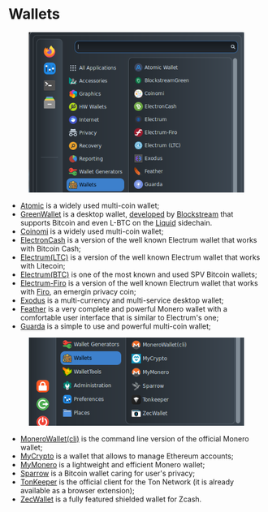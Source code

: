 # Wallets

<figure><img src="../../.gitbook/assets/Wallets1.png" alt=""><figcaption></figcaption></figure>

* [Atomic](https://atomicwallet.io/) is a widely used multi-coin wallet;
* [GreenWallet](https://blockstream.com/green/) is a desktop wallet, [developed](https://github.com/Blockstream/green\_qt/releases) by [Blockstream](https://blockstream.com/) that supports Bitcoin and even L-BTC on the [Liquid](https://blockstream.com/liquid/) sidechain.
* [Coinomi](https://www.coinomi.com/) is a widely used multi-coin wallet;
* [ElectronCash](https://electroncash.org/) is a version of the well known Electrum wallet that works with Bitcoin Cash;
* [Electrum(LTC)](https://electrum-ltc.org/) is a version of the well known Electrum wallet that works with Litecoin;
* [Electrum(BTC)](https://electrum.org/#home) is one of the most known and used SPV Bitcoin wallets;&#x20;
* [Electrum-Firo](https://github.com/firoorg/electrum-firo) is a version of the well known Electrum wallet that works with [Firo](https://firo.org/), an emergin privacy coin;
* [Exodus](https://www.exodus.com/) is a multi-currency and multi-service desktop wallet;
* [Feather](https://featherwallet.org/) is a very complete and powerful Monero wallet with a comfortable user interface that is similar to Electrum's one;
* [Guarda](https://guarda.com/desktop/) is a simple to use and powerful multi-coin wallet;

<figure><img src="../../.gitbook/assets/Wallets2.png" alt=""><figcaption></figcaption></figure>

* [MoneroWallet(cli)](https://www.getmonero.org/downloads/#cli) is the command line version of the official Monero wallet;
* [MyCrypto](https://mycrypto.com/) is a wallet that allows to manage Ethereum accounts;
* [MyMonero](https://mymonero.com/) is a lightweight and efficient Monero wallet;
* [Sparrow](https://sparrowwallet.com/) is a Bitcoin wallet caring for user's privacy;
* [TonKeeper](https://tonkeeper.com/pro) is the official client for the Ton Network (it is already available as a browser extension);
* [ZecWallet](https://www.zecwallet.co/) is a fully featured shielded wallet for Zcash.
